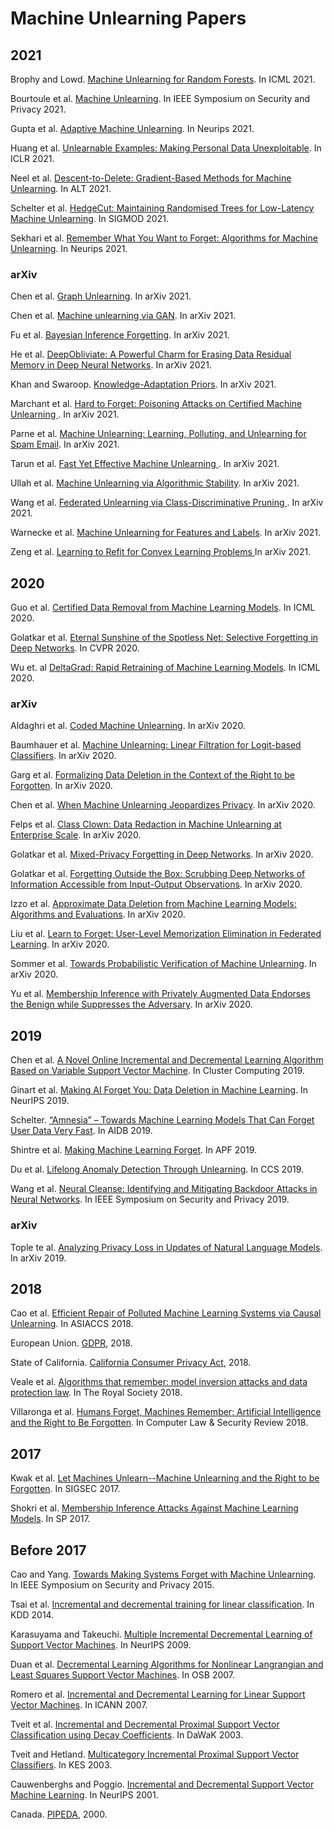 # Machine Unlearning Papers

## 2021

Brophy and Lowd. [Machine Unlearning for Random Forests](https://arxiv.org/abs/2009.05567). In ICML 2021.

Bourtoule et al. [Machine Unlearning](https://arxiv.org/abs/1912.03817). In IEEE Symposium on Security and Privacy 2021.

Gupta et al. [Adaptive Machine Unlearning](https://arxiv.org/pdf/2106.04378.pdf). In Neurips 2021.

Huang et al. [Unlearnable Examples: Making Personal Data Unexploitable](https://arxiv.org/abs/2101.04898). In ICLR 2021.

Neel et al. [Descent-to-Delete:
Gradient-Based Methods for Machine Unlearning](http://proceedings.mlr.press/v132/neel21a.html). In ALT 2021.

Schelter et al. [HedgeCut: Maintaining Randomised Trees for Low-Latency Machine Unlearning](https://ssc.io/pdf/rdm235.pdf). In SIGMOD 2021.

Sekhari et al. [Remember What You Want to Forget: Algorithms for Machine Unlearning](https://arxiv.org/abs/2103.03279). In Neurips 2021.

### arXiv

Chen et al. [Graph Unlearning](https://arxiv.org/abs/2103.14991). In arXiv 2021.

Chen et al. [Machine unlearning via GAN](https://arxiv.org/abs/2111.11869). In arXiv 2021.

Fu et al. [Bayesian Inference Forgetting](https://arxiv.org/abs/2101.06417). In arXiv 2021.

He et al. [DeepObliviate: A Powerful Charm for Erasing Data Residual Memory in Deep Neural Networks](https://arxiv.org/abs/2105.06209). In arXiv 2021.

Khan and Swaroop. [Knowledge-Adaptation Priors](https://arxiv.org/abs/2106.08769). In arXiv 2021.

Marchant et al. [Hard to Forget: Poisoning Attacks on Certified Machine Unlearning
](https://arxiv.org/abs/2109.08266). In arXiv 2021.

Parne et al. [Machine Unlearning: Learning, Polluting, and Unlearning for Spam Email](https://arxiv.org/abs/2111.14609). In arXiv 2021.

Tarun et al. [Fast Yet Effective Machine Unlearning
](https://arxiv.org/abs/2111.08947). In arXiv 2021.

Ullah et al. [Machine Unlearning via Algorithmic Stability](https://arxiv.org/abs/2102.13179). In arXiv 2021.

Wang et al. [Federated Unlearning via Class-Discriminative Pruning
](https://arxiv.org/abs/2110.11794). In arXiv 2021.

Warnecke et al. [Machine Unlearning for Features and Labels](https://arxiv.org/pdf/2108.11577.pdf). In arXiv 2021.

Zeng et al. [Learning to Refit for Convex Learning Problems
](https://arxiv.org/abs/2111.12545) In arXiv 2021.

## 2020

Guo et al. [Certified Data Removal from Machine Learning Models](https://arxiv.org/abs/1911.03030). In ICML 2020.

Golatkar et al. [Eternal Sunshine of the Spotless Net: Selective Forgetting in Deep Networks](https://arxiv.org/abs/1911.04933). In CVPR 2020.

Wu et. al [DeltaGrad: Rapid Retraining of Machine Learning Models](https://icml.cc/virtual/2020/poster/5915). In ICML 2020.

### arXiv

Aldaghri et al. [Coded Machine Unlearning](https://arxiv.org/abs/2012.15721). In arXiv 2020.

Baumhauer et al. [Machine Unlearning: Linear Filtration for Logit-based Classifiers](https://arxiv.org/abs/2002.02730). In arXiv 2020.

Garg et al. [Formalizing Data Deletion in the Context of the Right to be Forgotten](https://arxiv.org/abs/2002.10635). In arXiv 2020.

Chen et al. [When Machine Unlearning Jeopardizes Privacy](https://arxiv.org/abs/2005.02205). In arXiv 2020.

Felps et al. [Class Clown: Data Redaction in Machine Unlearning at Enterprise Scale](https://arxiv.org/abs/2012.04699). In arXiv 2020.

Golatkar et al. [Mixed-Privacy Forgetting in Deep Networks](https://arxiv.org/abs/2012.13431). In arXiv 2020.

Golatkar et al. [Forgetting Outside the Box: Scrubbing Deep Networks of Information Accessible from Input-Output Observations](https://arxiv.org/abs/1911.04933). In arXiv 2020.

Izzo et al. [Approximate Data Deletion from Machine Learning Models: Algorithms and Evaluations](https://arxiv.org/abs/2002.10077). In arXiv 2020.

Liu et al. [Learn to Forget: User-Level Memorization
Elimination in Federated Learning](https://www.researchgate.net/profile/Ximeng-Liu-5/publication/340134612_Learn_to_Forget_User-Level_Memorization_Elimination_in_Federated_Learning/links/5e849e64a6fdcca789e5f955/Learn-to-Forget-User-Level-Memorization-Elimination-in-Federated-Learning.pdf). In arXiv 2020.

Sommer et al. [Towards Probabilistic Verification of Machine Unlearning](https://arxiv.org/abs/2003.04247). In arXiv 2020.

Yu et al. [Membership Inference with Privately Augmented Data Endorses the Benign while Suppresses the Adversary](https://arxiv.org/abs/2007.10567). In arXiv 2020.

## 2019

Chen et al. [A Novel Online Incremental and Decremental Learning Algorithm Based on Variable Support Vector Machine](https://link.springer.com/article/10.1007/s10586-018-1772-4). In Cluster Computing 2019.

Ginart et al. [Making AI Forget You: Data Deletion in Machine Learning](http://papers.nips.cc/paper/8611-making-ai-forget-you-data-deletion-in-machine-learning). In NeurIPS 2019.

Schelter. [“Amnesia” – Towards Machine Learning Models That Can Forget User Data Very Fast](http://cidrdb.org/cidr2020/papers/p32-schelter-cidr20.pdf). In AIDB 2019.

Shintre et al. [Making Machine Learning Forget](https://link.springer.com/chapter/10.1007/978-3-030-21752-5_6). In APF 2019.

Du et al. [Lifelong Anomaly Detection Through Unlearning](https://dl.acm.org/doi/abs/10.1145/3319535.3363226). In CCS 2019.

Wang et al. [Neural Cleanse: Identifying and Mitigating Backdoor Attacks in Neural Networks](https://people.cs.vt.edu/vbimal/publications/backdoor-sp19.pdf). In IEEE Symposium on Security and Privacy 2019.

### arXiv

Tople te al. [Analyzing Privacy Loss in Updates of Natural Language Models](https://arxiv.org/abs/1912.07942). In arXiv 2019.

## 2018

Cao et al. [Efficient Repair of Polluted Machine Learning Systems via Causal Unlearning](https://dl.acm.org/citation.cfm?id=3196517). In ASIACCS 2018.

European Union. [GDPR](https://gdpr.eu/), 2018.

State of California. [California Consumer Privacy Act](https://leginfo.legislature.ca.gov/faces/billTextClient.xhtml?bill_id=201720180AB375), 2018.

Veale et al. [Algorithms that remember: model inversion attacks and data protection law](https://royalsocietypublishing.org/doi/full/10.1098/rsta.2018.0083). In The Royal Society 2018.

Villaronga et al. [Humans Forget, Machines Remember: Artificial Intelligence and the Right to Be Forgotten](https://www.sciencedirect.com/science/article/pii/S0267364917302091). In Computer Law & Security Review 2018.

## 2017

Kwak et al. [Let Machines Unlearn--Machine Unlearning and the Right to be Forgotten](https://aisel.aisnet.org/amcis2017/InformationSystems/Presentations/14/). In SIGSEC 2017.

Shokri et al. [Membership Inference Attacks Against Machine Learning Models](https://ieeexplore.ieee.org/abstract/document/7958568). In SP 2017.

## Before 2017

Cao and Yang. [Towards Making Systems Forget with Machine Unlearning](https://ieeexplore.ieee.org/abstract/document/7163042). In IEEE Symposium on Security and Privacy 2015.

Tsai et al. [Incremental and decremental training for linear classification](https://dl.acm.org/citation.cfm?id=2623661). In KDD 2014.

Karasuyama and Takeuchi. [Multiple Incremental Decremental Learning of Support Vector Machines](https://ieeexplore.ieee.org/abstract/document/5484614). In NeurIPS 2009.

Duan et al. [Decremental Learning Algorithms for Nonlinear Langrangian and Least Squares Support Vector Machines](https://pdfs.semanticscholar.org/312c/677f0882d0dfd60bfd77346588f52aefd10f.pdf). In OSB 2007.

Romero et al. [Incremental and Decremental Learning for Linear Support Vector Machines](https://link.springer.com/chapter/10.1007/978-3-540-74690-4_22). In ICANN 2007.

Tveit et al. [Incremental and Decremental Proximal Support Vector Classification using Decay Coefficients](https://link.springer.com/chapter/10.1007/978-3-540-45228-7_42). In DaWaK 2003.

Tveit and Hetland. [Multicategory Incremental Proximal Support Vector Classifiers](https://link.springer.com/chapter/10.1007/978-3-540-45224-9_54). In KES 2003.

Cauwenberghs and Poggio. [Incremental and Decremental Support Vector Machine Learning](http://papers.nips.cc/paper/1814-incremental-and-decremental-support-vector-machine-learning.pdf). In NeurIPS 2001.

Canada. [PIPEDA](https://www.priv.gc.ca/en/privacy-topics/privacy-laws-in-canada/the-personal-information-protection-and-electronic-documents-act-pipeda/), 2000.
